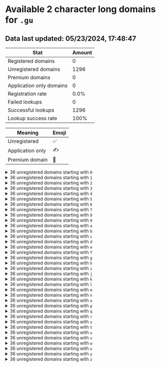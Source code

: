 # Available 2 character long domains for `.gu`

## Data last updated: 05/23/2024, 17:48:47

|Stat|Amount|
|--|--|
|Registered domains|0|
|Unregistered domains|1296|
|Premium domains|0|
|Application only domains|0|
|Registration rate|0.0%|
|Failed lookups|0|
|Successful lookups|1296|
|Lookup success rate|100%|


|Meaning|Emoji|
|--|--|
|Unregistered|:white_check_mark:|
|Application only|:writing_hand:|
|Premium domain|:gem:|

<details>
<summary>36 unregistered domains starting with <bold><code>0</code></bold></summary>

|Type|Domain|
|--|--|
|:white_check_mark:|`00.gu`|
|:white_check_mark:|`01.gu`|
|:white_check_mark:|`02.gu`|
|:white_check_mark:|`03.gu`|
|:white_check_mark:|`04.gu`|
|:white_check_mark:|`05.gu`|
|:white_check_mark:|`06.gu`|
|:white_check_mark:|`07.gu`|
|:white_check_mark:|`08.gu`|
|:white_check_mark:|`09.gu`|
|:white_check_mark:|`0a.gu`|
|:white_check_mark:|`0b.gu`|
|:white_check_mark:|`0c.gu`|
|:white_check_mark:|`0d.gu`|
|:white_check_mark:|`0e.gu`|
|:white_check_mark:|`0f.gu`|
|:white_check_mark:|`0g.gu`|
|:white_check_mark:|`0h.gu`|
|:white_check_mark:|`0i.gu`|
|:white_check_mark:|`0j.gu`|
|:white_check_mark:|`0k.gu`|
|:white_check_mark:|`0l.gu`|
|:white_check_mark:|`0m.gu`|
|:white_check_mark:|`0n.gu`|
|:white_check_mark:|`0o.gu`|
|:white_check_mark:|`0p.gu`|
|:white_check_mark:|`0q.gu`|
|:white_check_mark:|`0r.gu`|
|:white_check_mark:|`0s.gu`|
|:white_check_mark:|`0t.gu`|
|:white_check_mark:|`0u.gu`|
|:white_check_mark:|`0v.gu`|
|:white_check_mark:|`0w.gu`|
|:white_check_mark:|`0x.gu`|
|:white_check_mark:|`0y.gu`|
|:white_check_mark:|`0z.gu`|
</details>
<details>
<summary>36 unregistered domains starting with <bold><code>1</code></bold></summary>

|Type|Domain|
|--|--|
|:white_check_mark:|`10.gu`|
|:white_check_mark:|`11.gu`|
|:white_check_mark:|`12.gu`|
|:white_check_mark:|`13.gu`|
|:white_check_mark:|`14.gu`|
|:white_check_mark:|`15.gu`|
|:white_check_mark:|`16.gu`|
|:white_check_mark:|`17.gu`|
|:white_check_mark:|`18.gu`|
|:white_check_mark:|`19.gu`|
|:white_check_mark:|`1a.gu`|
|:white_check_mark:|`1b.gu`|
|:white_check_mark:|`1c.gu`|
|:white_check_mark:|`1d.gu`|
|:white_check_mark:|`1e.gu`|
|:white_check_mark:|`1f.gu`|
|:white_check_mark:|`1g.gu`|
|:white_check_mark:|`1h.gu`|
|:white_check_mark:|`1i.gu`|
|:white_check_mark:|`1j.gu`|
|:white_check_mark:|`1k.gu`|
|:white_check_mark:|`1l.gu`|
|:white_check_mark:|`1m.gu`|
|:white_check_mark:|`1n.gu`|
|:white_check_mark:|`1o.gu`|
|:white_check_mark:|`1p.gu`|
|:white_check_mark:|`1q.gu`|
|:white_check_mark:|`1r.gu`|
|:white_check_mark:|`1s.gu`|
|:white_check_mark:|`1t.gu`|
|:white_check_mark:|`1u.gu`|
|:white_check_mark:|`1v.gu`|
|:white_check_mark:|`1w.gu`|
|:white_check_mark:|`1x.gu`|
|:white_check_mark:|`1y.gu`|
|:white_check_mark:|`1z.gu`|
</details>
<details>
<summary>36 unregistered domains starting with <bold><code>2</code></bold></summary>

|Type|Domain|
|--|--|
|:white_check_mark:|`20.gu`|
|:white_check_mark:|`21.gu`|
|:white_check_mark:|`22.gu`|
|:white_check_mark:|`23.gu`|
|:white_check_mark:|`24.gu`|
|:white_check_mark:|`25.gu`|
|:white_check_mark:|`26.gu`|
|:white_check_mark:|`27.gu`|
|:white_check_mark:|`28.gu`|
|:white_check_mark:|`29.gu`|
|:white_check_mark:|`2a.gu`|
|:white_check_mark:|`2b.gu`|
|:white_check_mark:|`2c.gu`|
|:white_check_mark:|`2d.gu`|
|:white_check_mark:|`2e.gu`|
|:white_check_mark:|`2f.gu`|
|:white_check_mark:|`2g.gu`|
|:white_check_mark:|`2h.gu`|
|:white_check_mark:|`2i.gu`|
|:white_check_mark:|`2j.gu`|
|:white_check_mark:|`2k.gu`|
|:white_check_mark:|`2l.gu`|
|:white_check_mark:|`2m.gu`|
|:white_check_mark:|`2n.gu`|
|:white_check_mark:|`2o.gu`|
|:white_check_mark:|`2p.gu`|
|:white_check_mark:|`2q.gu`|
|:white_check_mark:|`2r.gu`|
|:white_check_mark:|`2s.gu`|
|:white_check_mark:|`2t.gu`|
|:white_check_mark:|`2u.gu`|
|:white_check_mark:|`2v.gu`|
|:white_check_mark:|`2w.gu`|
|:white_check_mark:|`2x.gu`|
|:white_check_mark:|`2y.gu`|
|:white_check_mark:|`2z.gu`|
</details>
<details>
<summary>36 unregistered domains starting with <bold><code>3</code></bold></summary>

|Type|Domain|
|--|--|
|:white_check_mark:|`30.gu`|
|:white_check_mark:|`31.gu`|
|:white_check_mark:|`32.gu`|
|:white_check_mark:|`33.gu`|
|:white_check_mark:|`34.gu`|
|:white_check_mark:|`35.gu`|
|:white_check_mark:|`36.gu`|
|:white_check_mark:|`37.gu`|
|:white_check_mark:|`38.gu`|
|:white_check_mark:|`39.gu`|
|:white_check_mark:|`3a.gu`|
|:white_check_mark:|`3b.gu`|
|:white_check_mark:|`3c.gu`|
|:white_check_mark:|`3d.gu`|
|:white_check_mark:|`3e.gu`|
|:white_check_mark:|`3f.gu`|
|:white_check_mark:|`3g.gu`|
|:white_check_mark:|`3h.gu`|
|:white_check_mark:|`3i.gu`|
|:white_check_mark:|`3j.gu`|
|:white_check_mark:|`3k.gu`|
|:white_check_mark:|`3l.gu`|
|:white_check_mark:|`3m.gu`|
|:white_check_mark:|`3n.gu`|
|:white_check_mark:|`3o.gu`|
|:white_check_mark:|`3p.gu`|
|:white_check_mark:|`3q.gu`|
|:white_check_mark:|`3r.gu`|
|:white_check_mark:|`3s.gu`|
|:white_check_mark:|`3t.gu`|
|:white_check_mark:|`3u.gu`|
|:white_check_mark:|`3v.gu`|
|:white_check_mark:|`3w.gu`|
|:white_check_mark:|`3x.gu`|
|:white_check_mark:|`3y.gu`|
|:white_check_mark:|`3z.gu`|
</details>
<details>
<summary>36 unregistered domains starting with <bold><code>4</code></bold></summary>

|Type|Domain|
|--|--|
|:white_check_mark:|`40.gu`|
|:white_check_mark:|`41.gu`|
|:white_check_mark:|`42.gu`|
|:white_check_mark:|`43.gu`|
|:white_check_mark:|`44.gu`|
|:white_check_mark:|`45.gu`|
|:white_check_mark:|`46.gu`|
|:white_check_mark:|`47.gu`|
|:white_check_mark:|`48.gu`|
|:white_check_mark:|`49.gu`|
|:white_check_mark:|`4a.gu`|
|:white_check_mark:|`4b.gu`|
|:white_check_mark:|`4c.gu`|
|:white_check_mark:|`4d.gu`|
|:white_check_mark:|`4e.gu`|
|:white_check_mark:|`4f.gu`|
|:white_check_mark:|`4g.gu`|
|:white_check_mark:|`4h.gu`|
|:white_check_mark:|`4i.gu`|
|:white_check_mark:|`4j.gu`|
|:white_check_mark:|`4k.gu`|
|:white_check_mark:|`4l.gu`|
|:white_check_mark:|`4m.gu`|
|:white_check_mark:|`4n.gu`|
|:white_check_mark:|`4o.gu`|
|:white_check_mark:|`4p.gu`|
|:white_check_mark:|`4q.gu`|
|:white_check_mark:|`4r.gu`|
|:white_check_mark:|`4s.gu`|
|:white_check_mark:|`4t.gu`|
|:white_check_mark:|`4u.gu`|
|:white_check_mark:|`4v.gu`|
|:white_check_mark:|`4w.gu`|
|:white_check_mark:|`4x.gu`|
|:white_check_mark:|`4y.gu`|
|:white_check_mark:|`4z.gu`|
</details>
<details>
<summary>36 unregistered domains starting with <bold><code>5</code></bold></summary>

|Type|Domain|
|--|--|
|:white_check_mark:|`50.gu`|
|:white_check_mark:|`51.gu`|
|:white_check_mark:|`52.gu`|
|:white_check_mark:|`53.gu`|
|:white_check_mark:|`54.gu`|
|:white_check_mark:|`55.gu`|
|:white_check_mark:|`56.gu`|
|:white_check_mark:|`57.gu`|
|:white_check_mark:|`58.gu`|
|:white_check_mark:|`59.gu`|
|:white_check_mark:|`5a.gu`|
|:white_check_mark:|`5b.gu`|
|:white_check_mark:|`5c.gu`|
|:white_check_mark:|`5d.gu`|
|:white_check_mark:|`5e.gu`|
|:white_check_mark:|`5f.gu`|
|:white_check_mark:|`5g.gu`|
|:white_check_mark:|`5h.gu`|
|:white_check_mark:|`5i.gu`|
|:white_check_mark:|`5j.gu`|
|:white_check_mark:|`5k.gu`|
|:white_check_mark:|`5l.gu`|
|:white_check_mark:|`5m.gu`|
|:white_check_mark:|`5n.gu`|
|:white_check_mark:|`5o.gu`|
|:white_check_mark:|`5p.gu`|
|:white_check_mark:|`5q.gu`|
|:white_check_mark:|`5r.gu`|
|:white_check_mark:|`5s.gu`|
|:white_check_mark:|`5t.gu`|
|:white_check_mark:|`5u.gu`|
|:white_check_mark:|`5v.gu`|
|:white_check_mark:|`5w.gu`|
|:white_check_mark:|`5x.gu`|
|:white_check_mark:|`5y.gu`|
|:white_check_mark:|`5z.gu`|
</details>
<details>
<summary>36 unregistered domains starting with <bold><code>6</code></bold></summary>

|Type|Domain|
|--|--|
|:white_check_mark:|`60.gu`|
|:white_check_mark:|`61.gu`|
|:white_check_mark:|`62.gu`|
|:white_check_mark:|`63.gu`|
|:white_check_mark:|`64.gu`|
|:white_check_mark:|`65.gu`|
|:white_check_mark:|`66.gu`|
|:white_check_mark:|`67.gu`|
|:white_check_mark:|`68.gu`|
|:white_check_mark:|`69.gu`|
|:white_check_mark:|`6a.gu`|
|:white_check_mark:|`6b.gu`|
|:white_check_mark:|`6c.gu`|
|:white_check_mark:|`6d.gu`|
|:white_check_mark:|`6e.gu`|
|:white_check_mark:|`6f.gu`|
|:white_check_mark:|`6g.gu`|
|:white_check_mark:|`6h.gu`|
|:white_check_mark:|`6i.gu`|
|:white_check_mark:|`6j.gu`|
|:white_check_mark:|`6k.gu`|
|:white_check_mark:|`6l.gu`|
|:white_check_mark:|`6m.gu`|
|:white_check_mark:|`6n.gu`|
|:white_check_mark:|`6o.gu`|
|:white_check_mark:|`6p.gu`|
|:white_check_mark:|`6q.gu`|
|:white_check_mark:|`6r.gu`|
|:white_check_mark:|`6s.gu`|
|:white_check_mark:|`6t.gu`|
|:white_check_mark:|`6u.gu`|
|:white_check_mark:|`6v.gu`|
|:white_check_mark:|`6w.gu`|
|:white_check_mark:|`6x.gu`|
|:white_check_mark:|`6y.gu`|
|:white_check_mark:|`6z.gu`|
</details>
<details>
<summary>36 unregistered domains starting with <bold><code>7</code></bold></summary>

|Type|Domain|
|--|--|
|:white_check_mark:|`70.gu`|
|:white_check_mark:|`71.gu`|
|:white_check_mark:|`72.gu`|
|:white_check_mark:|`73.gu`|
|:white_check_mark:|`74.gu`|
|:white_check_mark:|`75.gu`|
|:white_check_mark:|`76.gu`|
|:white_check_mark:|`77.gu`|
|:white_check_mark:|`78.gu`|
|:white_check_mark:|`79.gu`|
|:white_check_mark:|`7a.gu`|
|:white_check_mark:|`7b.gu`|
|:white_check_mark:|`7c.gu`|
|:white_check_mark:|`7d.gu`|
|:white_check_mark:|`7e.gu`|
|:white_check_mark:|`7f.gu`|
|:white_check_mark:|`7g.gu`|
|:white_check_mark:|`7h.gu`|
|:white_check_mark:|`7i.gu`|
|:white_check_mark:|`7j.gu`|
|:white_check_mark:|`7k.gu`|
|:white_check_mark:|`7l.gu`|
|:white_check_mark:|`7m.gu`|
|:white_check_mark:|`7n.gu`|
|:white_check_mark:|`7o.gu`|
|:white_check_mark:|`7p.gu`|
|:white_check_mark:|`7q.gu`|
|:white_check_mark:|`7r.gu`|
|:white_check_mark:|`7s.gu`|
|:white_check_mark:|`7t.gu`|
|:white_check_mark:|`7u.gu`|
|:white_check_mark:|`7v.gu`|
|:white_check_mark:|`7w.gu`|
|:white_check_mark:|`7x.gu`|
|:white_check_mark:|`7y.gu`|
|:white_check_mark:|`7z.gu`|
</details>
<details>
<summary>36 unregistered domains starting with <bold><code>8</code></bold></summary>

|Type|Domain|
|--|--|
|:white_check_mark:|`80.gu`|
|:white_check_mark:|`81.gu`|
|:white_check_mark:|`82.gu`|
|:white_check_mark:|`83.gu`|
|:white_check_mark:|`84.gu`|
|:white_check_mark:|`85.gu`|
|:white_check_mark:|`86.gu`|
|:white_check_mark:|`87.gu`|
|:white_check_mark:|`88.gu`|
|:white_check_mark:|`89.gu`|
|:white_check_mark:|`8a.gu`|
|:white_check_mark:|`8b.gu`|
|:white_check_mark:|`8c.gu`|
|:white_check_mark:|`8d.gu`|
|:white_check_mark:|`8e.gu`|
|:white_check_mark:|`8f.gu`|
|:white_check_mark:|`8g.gu`|
|:white_check_mark:|`8h.gu`|
|:white_check_mark:|`8i.gu`|
|:white_check_mark:|`8j.gu`|
|:white_check_mark:|`8k.gu`|
|:white_check_mark:|`8l.gu`|
|:white_check_mark:|`8m.gu`|
|:white_check_mark:|`8n.gu`|
|:white_check_mark:|`8o.gu`|
|:white_check_mark:|`8p.gu`|
|:white_check_mark:|`8q.gu`|
|:white_check_mark:|`8r.gu`|
|:white_check_mark:|`8s.gu`|
|:white_check_mark:|`8t.gu`|
|:white_check_mark:|`8u.gu`|
|:white_check_mark:|`8v.gu`|
|:white_check_mark:|`8w.gu`|
|:white_check_mark:|`8x.gu`|
|:white_check_mark:|`8y.gu`|
|:white_check_mark:|`8z.gu`|
</details>
<details>
<summary>36 unregistered domains starting with <bold><code>9</code></bold></summary>

|Type|Domain|
|--|--|
|:white_check_mark:|`90.gu`|
|:white_check_mark:|`91.gu`|
|:white_check_mark:|`92.gu`|
|:white_check_mark:|`93.gu`|
|:white_check_mark:|`94.gu`|
|:white_check_mark:|`95.gu`|
|:white_check_mark:|`96.gu`|
|:white_check_mark:|`97.gu`|
|:white_check_mark:|`98.gu`|
|:white_check_mark:|`99.gu`|
|:white_check_mark:|`9a.gu`|
|:white_check_mark:|`9b.gu`|
|:white_check_mark:|`9c.gu`|
|:white_check_mark:|`9d.gu`|
|:white_check_mark:|`9e.gu`|
|:white_check_mark:|`9f.gu`|
|:white_check_mark:|`9g.gu`|
|:white_check_mark:|`9h.gu`|
|:white_check_mark:|`9i.gu`|
|:white_check_mark:|`9j.gu`|
|:white_check_mark:|`9k.gu`|
|:white_check_mark:|`9l.gu`|
|:white_check_mark:|`9m.gu`|
|:white_check_mark:|`9n.gu`|
|:white_check_mark:|`9o.gu`|
|:white_check_mark:|`9p.gu`|
|:white_check_mark:|`9q.gu`|
|:white_check_mark:|`9r.gu`|
|:white_check_mark:|`9s.gu`|
|:white_check_mark:|`9t.gu`|
|:white_check_mark:|`9u.gu`|
|:white_check_mark:|`9v.gu`|
|:white_check_mark:|`9w.gu`|
|:white_check_mark:|`9x.gu`|
|:white_check_mark:|`9y.gu`|
|:white_check_mark:|`9z.gu`|
</details>
<details>
<summary>36 unregistered domains starting with <bold><code>a</code></bold></summary>

|Type|Domain|
|--|--|
|:white_check_mark:|`a0.gu`|
|:white_check_mark:|`a1.gu`|
|:white_check_mark:|`a2.gu`|
|:white_check_mark:|`a3.gu`|
|:white_check_mark:|`a4.gu`|
|:white_check_mark:|`a5.gu`|
|:white_check_mark:|`a6.gu`|
|:white_check_mark:|`a7.gu`|
|:white_check_mark:|`a8.gu`|
|:white_check_mark:|`a9.gu`|
|:white_check_mark:|`aa.gu`|
|:white_check_mark:|`ab.gu`|
|:white_check_mark:|`ac.gu`|
|:white_check_mark:|`ad.gu`|
|:white_check_mark:|`ae.gu`|
|:white_check_mark:|`af.gu`|
|:white_check_mark:|`ag.gu`|
|:white_check_mark:|`ah.gu`|
|:white_check_mark:|`ai.gu`|
|:white_check_mark:|`aj.gu`|
|:white_check_mark:|`ak.gu`|
|:white_check_mark:|`al.gu`|
|:white_check_mark:|`am.gu`|
|:white_check_mark:|`an.gu`|
|:white_check_mark:|`ao.gu`|
|:white_check_mark:|`ap.gu`|
|:white_check_mark:|`aq.gu`|
|:white_check_mark:|`ar.gu`|
|:white_check_mark:|`as.gu`|
|:white_check_mark:|`at.gu`|
|:white_check_mark:|`au.gu`|
|:white_check_mark:|`av.gu`|
|:white_check_mark:|`aw.gu`|
|:white_check_mark:|`ax.gu`|
|:white_check_mark:|`ay.gu`|
|:white_check_mark:|`az.gu`|
</details>
<details>
<summary>36 unregistered domains starting with <bold><code>b</code></bold></summary>

|Type|Domain|
|--|--|
|:white_check_mark:|`b0.gu`|
|:white_check_mark:|`b1.gu`|
|:white_check_mark:|`b2.gu`|
|:white_check_mark:|`b3.gu`|
|:white_check_mark:|`b4.gu`|
|:white_check_mark:|`b5.gu`|
|:white_check_mark:|`b6.gu`|
|:white_check_mark:|`b7.gu`|
|:white_check_mark:|`b8.gu`|
|:white_check_mark:|`b9.gu`|
|:white_check_mark:|`ba.gu`|
|:white_check_mark:|`bb.gu`|
|:white_check_mark:|`bc.gu`|
|:white_check_mark:|`bd.gu`|
|:white_check_mark:|`be.gu`|
|:white_check_mark:|`bf.gu`|
|:white_check_mark:|`bg.gu`|
|:white_check_mark:|`bh.gu`|
|:white_check_mark:|`bi.gu`|
|:white_check_mark:|`bj.gu`|
|:white_check_mark:|`bk.gu`|
|:white_check_mark:|`bl.gu`|
|:white_check_mark:|`bm.gu`|
|:white_check_mark:|`bn.gu`|
|:white_check_mark:|`bo.gu`|
|:white_check_mark:|`bp.gu`|
|:white_check_mark:|`bq.gu`|
|:white_check_mark:|`br.gu`|
|:white_check_mark:|`bs.gu`|
|:white_check_mark:|`bt.gu`|
|:white_check_mark:|`bu.gu`|
|:white_check_mark:|`bv.gu`|
|:white_check_mark:|`bw.gu`|
|:white_check_mark:|`bx.gu`|
|:white_check_mark:|`by.gu`|
|:white_check_mark:|`bz.gu`|
</details>
<details>
<summary>36 unregistered domains starting with <bold><code>c</code></bold></summary>

|Type|Domain|
|--|--|
|:white_check_mark:|`c0.gu`|
|:white_check_mark:|`c1.gu`|
|:white_check_mark:|`c2.gu`|
|:white_check_mark:|`c3.gu`|
|:white_check_mark:|`c4.gu`|
|:white_check_mark:|`c5.gu`|
|:white_check_mark:|`c6.gu`|
|:white_check_mark:|`c7.gu`|
|:white_check_mark:|`c8.gu`|
|:white_check_mark:|`c9.gu`|
|:white_check_mark:|`ca.gu`|
|:white_check_mark:|`cb.gu`|
|:white_check_mark:|`cc.gu`|
|:white_check_mark:|`cd.gu`|
|:white_check_mark:|`ce.gu`|
|:white_check_mark:|`cf.gu`|
|:white_check_mark:|`cg.gu`|
|:white_check_mark:|`ch.gu`|
|:white_check_mark:|`ci.gu`|
|:white_check_mark:|`cj.gu`|
|:white_check_mark:|`ck.gu`|
|:white_check_mark:|`cl.gu`|
|:white_check_mark:|`cm.gu`|
|:white_check_mark:|`cn.gu`|
|:white_check_mark:|`co.gu`|
|:white_check_mark:|`cp.gu`|
|:white_check_mark:|`cq.gu`|
|:white_check_mark:|`cr.gu`|
|:white_check_mark:|`cs.gu`|
|:white_check_mark:|`ct.gu`|
|:white_check_mark:|`cu.gu`|
|:white_check_mark:|`cv.gu`|
|:white_check_mark:|`cw.gu`|
|:white_check_mark:|`cx.gu`|
|:white_check_mark:|`cy.gu`|
|:white_check_mark:|`cz.gu`|
</details>
<details>
<summary>36 unregistered domains starting with <bold><code>d</code></bold></summary>

|Type|Domain|
|--|--|
|:white_check_mark:|`d0.gu`|
|:white_check_mark:|`d1.gu`|
|:white_check_mark:|`d2.gu`|
|:white_check_mark:|`d3.gu`|
|:white_check_mark:|`d4.gu`|
|:white_check_mark:|`d5.gu`|
|:white_check_mark:|`d6.gu`|
|:white_check_mark:|`d7.gu`|
|:white_check_mark:|`d8.gu`|
|:white_check_mark:|`d9.gu`|
|:white_check_mark:|`da.gu`|
|:white_check_mark:|`db.gu`|
|:white_check_mark:|`dc.gu`|
|:white_check_mark:|`dd.gu`|
|:white_check_mark:|`de.gu`|
|:white_check_mark:|`df.gu`|
|:white_check_mark:|`dg.gu`|
|:white_check_mark:|`dh.gu`|
|:white_check_mark:|`di.gu`|
|:white_check_mark:|`dj.gu`|
|:white_check_mark:|`dk.gu`|
|:white_check_mark:|`dl.gu`|
|:white_check_mark:|`dm.gu`|
|:white_check_mark:|`dn.gu`|
|:white_check_mark:|`do.gu`|
|:white_check_mark:|`dp.gu`|
|:white_check_mark:|`dq.gu`|
|:white_check_mark:|`dr.gu`|
|:white_check_mark:|`ds.gu`|
|:white_check_mark:|`dt.gu`|
|:white_check_mark:|`du.gu`|
|:white_check_mark:|`dv.gu`|
|:white_check_mark:|`dw.gu`|
|:white_check_mark:|`dx.gu`|
|:white_check_mark:|`dy.gu`|
|:white_check_mark:|`dz.gu`|
</details>
<details>
<summary>36 unregistered domains starting with <bold><code>e</code></bold></summary>

|Type|Domain|
|--|--|
|:white_check_mark:|`e0.gu`|
|:white_check_mark:|`e1.gu`|
|:white_check_mark:|`e2.gu`|
|:white_check_mark:|`e3.gu`|
|:white_check_mark:|`e4.gu`|
|:white_check_mark:|`e5.gu`|
|:white_check_mark:|`e6.gu`|
|:white_check_mark:|`e7.gu`|
|:white_check_mark:|`e8.gu`|
|:white_check_mark:|`e9.gu`|
|:white_check_mark:|`ea.gu`|
|:white_check_mark:|`eb.gu`|
|:white_check_mark:|`ec.gu`|
|:white_check_mark:|`ed.gu`|
|:white_check_mark:|`ee.gu`|
|:white_check_mark:|`ef.gu`|
|:white_check_mark:|`eg.gu`|
|:white_check_mark:|`eh.gu`|
|:white_check_mark:|`ei.gu`|
|:white_check_mark:|`ej.gu`|
|:white_check_mark:|`ek.gu`|
|:white_check_mark:|`el.gu`|
|:white_check_mark:|`em.gu`|
|:white_check_mark:|`en.gu`|
|:white_check_mark:|`eo.gu`|
|:white_check_mark:|`ep.gu`|
|:white_check_mark:|`eq.gu`|
|:white_check_mark:|`er.gu`|
|:white_check_mark:|`es.gu`|
|:white_check_mark:|`et.gu`|
|:white_check_mark:|`eu.gu`|
|:white_check_mark:|`ev.gu`|
|:white_check_mark:|`ew.gu`|
|:white_check_mark:|`ex.gu`|
|:white_check_mark:|`ey.gu`|
|:white_check_mark:|`ez.gu`|
</details>
<details>
<summary>36 unregistered domains starting with <bold><code>f</code></bold></summary>

|Type|Domain|
|--|--|
|:white_check_mark:|`f0.gu`|
|:white_check_mark:|`f1.gu`|
|:white_check_mark:|`f2.gu`|
|:white_check_mark:|`f3.gu`|
|:white_check_mark:|`f4.gu`|
|:white_check_mark:|`f5.gu`|
|:white_check_mark:|`f6.gu`|
|:white_check_mark:|`f7.gu`|
|:white_check_mark:|`f8.gu`|
|:white_check_mark:|`f9.gu`|
|:white_check_mark:|`fa.gu`|
|:white_check_mark:|`fb.gu`|
|:white_check_mark:|`fc.gu`|
|:white_check_mark:|`fd.gu`|
|:white_check_mark:|`fe.gu`|
|:white_check_mark:|`ff.gu`|
|:white_check_mark:|`fg.gu`|
|:white_check_mark:|`fh.gu`|
|:white_check_mark:|`fi.gu`|
|:white_check_mark:|`fj.gu`|
|:white_check_mark:|`fk.gu`|
|:white_check_mark:|`fl.gu`|
|:white_check_mark:|`fm.gu`|
|:white_check_mark:|`fn.gu`|
|:white_check_mark:|`fo.gu`|
|:white_check_mark:|`fp.gu`|
|:white_check_mark:|`fq.gu`|
|:white_check_mark:|`fr.gu`|
|:white_check_mark:|`fs.gu`|
|:white_check_mark:|`ft.gu`|
|:white_check_mark:|`fu.gu`|
|:white_check_mark:|`fv.gu`|
|:white_check_mark:|`fw.gu`|
|:white_check_mark:|`fx.gu`|
|:white_check_mark:|`fy.gu`|
|:white_check_mark:|`fz.gu`|
</details>
<details>
<summary>36 unregistered domains starting with <bold><code>g</code></bold></summary>

|Type|Domain|
|--|--|
|:white_check_mark:|`g0.gu`|
|:white_check_mark:|`g1.gu`|
|:white_check_mark:|`g2.gu`|
|:white_check_mark:|`g3.gu`|
|:white_check_mark:|`g4.gu`|
|:white_check_mark:|`g5.gu`|
|:white_check_mark:|`g6.gu`|
|:white_check_mark:|`g7.gu`|
|:white_check_mark:|`g8.gu`|
|:white_check_mark:|`g9.gu`|
|:white_check_mark:|`ga.gu`|
|:white_check_mark:|`gb.gu`|
|:white_check_mark:|`gc.gu`|
|:white_check_mark:|`gd.gu`|
|:white_check_mark:|`ge.gu`|
|:white_check_mark:|`gf.gu`|
|:white_check_mark:|`gg.gu`|
|:white_check_mark:|`gh.gu`|
|:white_check_mark:|`gi.gu`|
|:white_check_mark:|`gj.gu`|
|:white_check_mark:|`gk.gu`|
|:white_check_mark:|`gl.gu`|
|:white_check_mark:|`gm.gu`|
|:white_check_mark:|`gn.gu`|
|:white_check_mark:|`go.gu`|
|:white_check_mark:|`gp.gu`|
|:white_check_mark:|`gq.gu`|
|:white_check_mark:|`gr.gu`|
|:white_check_mark:|`gs.gu`|
|:white_check_mark:|`gt.gu`|
|:white_check_mark:|`gu.gu`|
|:white_check_mark:|`gv.gu`|
|:white_check_mark:|`gw.gu`|
|:white_check_mark:|`gx.gu`|
|:white_check_mark:|`gy.gu`|
|:white_check_mark:|`gz.gu`|
</details>
<details>
<summary>36 unregistered domains starting with <bold><code>h</code></bold></summary>

|Type|Domain|
|--|--|
|:white_check_mark:|`h0.gu`|
|:white_check_mark:|`h1.gu`|
|:white_check_mark:|`h2.gu`|
|:white_check_mark:|`h3.gu`|
|:white_check_mark:|`h4.gu`|
|:white_check_mark:|`h5.gu`|
|:white_check_mark:|`h6.gu`|
|:white_check_mark:|`h7.gu`|
|:white_check_mark:|`h8.gu`|
|:white_check_mark:|`h9.gu`|
|:white_check_mark:|`ha.gu`|
|:white_check_mark:|`hb.gu`|
|:white_check_mark:|`hc.gu`|
|:white_check_mark:|`hd.gu`|
|:white_check_mark:|`he.gu`|
|:white_check_mark:|`hf.gu`|
|:white_check_mark:|`hg.gu`|
|:white_check_mark:|`hh.gu`|
|:white_check_mark:|`hi.gu`|
|:white_check_mark:|`hj.gu`|
|:white_check_mark:|`hk.gu`|
|:white_check_mark:|`hl.gu`|
|:white_check_mark:|`hm.gu`|
|:white_check_mark:|`hn.gu`|
|:white_check_mark:|`ho.gu`|
|:white_check_mark:|`hp.gu`|
|:white_check_mark:|`hq.gu`|
|:white_check_mark:|`hr.gu`|
|:white_check_mark:|`hs.gu`|
|:white_check_mark:|`ht.gu`|
|:white_check_mark:|`hu.gu`|
|:white_check_mark:|`hv.gu`|
|:white_check_mark:|`hw.gu`|
|:white_check_mark:|`hx.gu`|
|:white_check_mark:|`hy.gu`|
|:white_check_mark:|`hz.gu`|
</details>
<details>
<summary>36 unregistered domains starting with <bold><code>i</code></bold></summary>

|Type|Domain|
|--|--|
|:white_check_mark:|`i0.gu`|
|:white_check_mark:|`i1.gu`|
|:white_check_mark:|`i2.gu`|
|:white_check_mark:|`i3.gu`|
|:white_check_mark:|`i4.gu`|
|:white_check_mark:|`i5.gu`|
|:white_check_mark:|`i6.gu`|
|:white_check_mark:|`i7.gu`|
|:white_check_mark:|`i8.gu`|
|:white_check_mark:|`i9.gu`|
|:white_check_mark:|`ia.gu`|
|:white_check_mark:|`ib.gu`|
|:white_check_mark:|`ic.gu`|
|:white_check_mark:|`id.gu`|
|:white_check_mark:|`ie.gu`|
|:white_check_mark:|`if.gu`|
|:white_check_mark:|`ig.gu`|
|:white_check_mark:|`ih.gu`|
|:white_check_mark:|`ii.gu`|
|:white_check_mark:|`ij.gu`|
|:white_check_mark:|`ik.gu`|
|:white_check_mark:|`il.gu`|
|:white_check_mark:|`im.gu`|
|:white_check_mark:|`in.gu`|
|:white_check_mark:|`io.gu`|
|:white_check_mark:|`ip.gu`|
|:white_check_mark:|`iq.gu`|
|:white_check_mark:|`ir.gu`|
|:white_check_mark:|`is.gu`|
|:white_check_mark:|`it.gu`|
|:white_check_mark:|`iu.gu`|
|:white_check_mark:|`iv.gu`|
|:white_check_mark:|`iw.gu`|
|:white_check_mark:|`ix.gu`|
|:white_check_mark:|`iy.gu`|
|:white_check_mark:|`iz.gu`|
</details>
<details>
<summary>36 unregistered domains starting with <bold><code>j</code></bold></summary>

|Type|Domain|
|--|--|
|:white_check_mark:|`j0.gu`|
|:white_check_mark:|`j1.gu`|
|:white_check_mark:|`j2.gu`|
|:white_check_mark:|`j3.gu`|
|:white_check_mark:|`j4.gu`|
|:white_check_mark:|`j5.gu`|
|:white_check_mark:|`j6.gu`|
|:white_check_mark:|`j7.gu`|
|:white_check_mark:|`j8.gu`|
|:white_check_mark:|`j9.gu`|
|:white_check_mark:|`ja.gu`|
|:white_check_mark:|`jb.gu`|
|:white_check_mark:|`jc.gu`|
|:white_check_mark:|`jd.gu`|
|:white_check_mark:|`je.gu`|
|:white_check_mark:|`jf.gu`|
|:white_check_mark:|`jg.gu`|
|:white_check_mark:|`jh.gu`|
|:white_check_mark:|`ji.gu`|
|:white_check_mark:|`jj.gu`|
|:white_check_mark:|`jk.gu`|
|:white_check_mark:|`jl.gu`|
|:white_check_mark:|`jm.gu`|
|:white_check_mark:|`jn.gu`|
|:white_check_mark:|`jo.gu`|
|:white_check_mark:|`jp.gu`|
|:white_check_mark:|`jq.gu`|
|:white_check_mark:|`jr.gu`|
|:white_check_mark:|`js.gu`|
|:white_check_mark:|`jt.gu`|
|:white_check_mark:|`ju.gu`|
|:white_check_mark:|`jv.gu`|
|:white_check_mark:|`jw.gu`|
|:white_check_mark:|`jx.gu`|
|:white_check_mark:|`jy.gu`|
|:white_check_mark:|`jz.gu`|
</details>
<details>
<summary>36 unregistered domains starting with <bold><code>k</code></bold></summary>

|Type|Domain|
|--|--|
|:white_check_mark:|`k0.gu`|
|:white_check_mark:|`k1.gu`|
|:white_check_mark:|`k2.gu`|
|:white_check_mark:|`k3.gu`|
|:white_check_mark:|`k4.gu`|
|:white_check_mark:|`k5.gu`|
|:white_check_mark:|`k6.gu`|
|:white_check_mark:|`k7.gu`|
|:white_check_mark:|`k8.gu`|
|:white_check_mark:|`k9.gu`|
|:white_check_mark:|`ka.gu`|
|:white_check_mark:|`kb.gu`|
|:white_check_mark:|`kc.gu`|
|:white_check_mark:|`kd.gu`|
|:white_check_mark:|`ke.gu`|
|:white_check_mark:|`kf.gu`|
|:white_check_mark:|`kg.gu`|
|:white_check_mark:|`kh.gu`|
|:white_check_mark:|`ki.gu`|
|:white_check_mark:|`kj.gu`|
|:white_check_mark:|`kk.gu`|
|:white_check_mark:|`kl.gu`|
|:white_check_mark:|`km.gu`|
|:white_check_mark:|`kn.gu`|
|:white_check_mark:|`ko.gu`|
|:white_check_mark:|`kp.gu`|
|:white_check_mark:|`kq.gu`|
|:white_check_mark:|`kr.gu`|
|:white_check_mark:|`ks.gu`|
|:white_check_mark:|`kt.gu`|
|:white_check_mark:|`ku.gu`|
|:white_check_mark:|`kv.gu`|
|:white_check_mark:|`kw.gu`|
|:white_check_mark:|`kx.gu`|
|:white_check_mark:|`ky.gu`|
|:white_check_mark:|`kz.gu`|
</details>
<details>
<summary>36 unregistered domains starting with <bold><code>l</code></bold></summary>

|Type|Domain|
|--|--|
|:white_check_mark:|`l0.gu`|
|:white_check_mark:|`l1.gu`|
|:white_check_mark:|`l2.gu`|
|:white_check_mark:|`l3.gu`|
|:white_check_mark:|`l4.gu`|
|:white_check_mark:|`l5.gu`|
|:white_check_mark:|`l6.gu`|
|:white_check_mark:|`l7.gu`|
|:white_check_mark:|`l8.gu`|
|:white_check_mark:|`l9.gu`|
|:white_check_mark:|`la.gu`|
|:white_check_mark:|`lb.gu`|
|:white_check_mark:|`lc.gu`|
|:white_check_mark:|`ld.gu`|
|:white_check_mark:|`le.gu`|
|:white_check_mark:|`lf.gu`|
|:white_check_mark:|`lg.gu`|
|:white_check_mark:|`lh.gu`|
|:white_check_mark:|`li.gu`|
|:white_check_mark:|`lj.gu`|
|:white_check_mark:|`lk.gu`|
|:white_check_mark:|`ll.gu`|
|:white_check_mark:|`lm.gu`|
|:white_check_mark:|`ln.gu`|
|:white_check_mark:|`lo.gu`|
|:white_check_mark:|`lp.gu`|
|:white_check_mark:|`lq.gu`|
|:white_check_mark:|`lr.gu`|
|:white_check_mark:|`ls.gu`|
|:white_check_mark:|`lt.gu`|
|:white_check_mark:|`lu.gu`|
|:white_check_mark:|`lv.gu`|
|:white_check_mark:|`lw.gu`|
|:white_check_mark:|`lx.gu`|
|:white_check_mark:|`ly.gu`|
|:white_check_mark:|`lz.gu`|
</details>
<details>
<summary>36 unregistered domains starting with <bold><code>m</code></bold></summary>

|Type|Domain|
|--|--|
|:white_check_mark:|`m0.gu`|
|:white_check_mark:|`m1.gu`|
|:white_check_mark:|`m2.gu`|
|:white_check_mark:|`m3.gu`|
|:white_check_mark:|`m4.gu`|
|:white_check_mark:|`m5.gu`|
|:white_check_mark:|`m6.gu`|
|:white_check_mark:|`m7.gu`|
|:white_check_mark:|`m8.gu`|
|:white_check_mark:|`m9.gu`|
|:white_check_mark:|`ma.gu`|
|:white_check_mark:|`mb.gu`|
|:white_check_mark:|`mc.gu`|
|:white_check_mark:|`md.gu`|
|:white_check_mark:|`me.gu`|
|:white_check_mark:|`mf.gu`|
|:white_check_mark:|`mg.gu`|
|:white_check_mark:|`mh.gu`|
|:white_check_mark:|`mi.gu`|
|:white_check_mark:|`mj.gu`|
|:white_check_mark:|`mk.gu`|
|:white_check_mark:|`ml.gu`|
|:white_check_mark:|`mm.gu`|
|:white_check_mark:|`mn.gu`|
|:white_check_mark:|`mo.gu`|
|:white_check_mark:|`mp.gu`|
|:white_check_mark:|`mq.gu`|
|:white_check_mark:|`mr.gu`|
|:white_check_mark:|`ms.gu`|
|:white_check_mark:|`mt.gu`|
|:white_check_mark:|`mu.gu`|
|:white_check_mark:|`mv.gu`|
|:white_check_mark:|`mw.gu`|
|:white_check_mark:|`mx.gu`|
|:white_check_mark:|`my.gu`|
|:white_check_mark:|`mz.gu`|
</details>
<details>
<summary>36 unregistered domains starting with <bold><code>n</code></bold></summary>

|Type|Domain|
|--|--|
|:white_check_mark:|`n0.gu`|
|:white_check_mark:|`n1.gu`|
|:white_check_mark:|`n2.gu`|
|:white_check_mark:|`n3.gu`|
|:white_check_mark:|`n4.gu`|
|:white_check_mark:|`n5.gu`|
|:white_check_mark:|`n6.gu`|
|:white_check_mark:|`n7.gu`|
|:white_check_mark:|`n8.gu`|
|:white_check_mark:|`n9.gu`|
|:white_check_mark:|`na.gu`|
|:white_check_mark:|`nb.gu`|
|:white_check_mark:|`nc.gu`|
|:white_check_mark:|`nd.gu`|
|:white_check_mark:|`ne.gu`|
|:white_check_mark:|`nf.gu`|
|:white_check_mark:|`ng.gu`|
|:white_check_mark:|`nh.gu`|
|:white_check_mark:|`ni.gu`|
|:white_check_mark:|`nj.gu`|
|:white_check_mark:|`nk.gu`|
|:white_check_mark:|`nl.gu`|
|:white_check_mark:|`nm.gu`|
|:white_check_mark:|`nn.gu`|
|:white_check_mark:|`no.gu`|
|:white_check_mark:|`np.gu`|
|:white_check_mark:|`nq.gu`|
|:white_check_mark:|`nr.gu`|
|:white_check_mark:|`ns.gu`|
|:white_check_mark:|`nt.gu`|
|:white_check_mark:|`nu.gu`|
|:white_check_mark:|`nv.gu`|
|:white_check_mark:|`nw.gu`|
|:white_check_mark:|`nx.gu`|
|:white_check_mark:|`ny.gu`|
|:white_check_mark:|`nz.gu`|
</details>
<details>
<summary>36 unregistered domains starting with <bold><code>o</code></bold></summary>

|Type|Domain|
|--|--|
|:white_check_mark:|`o0.gu`|
|:white_check_mark:|`o1.gu`|
|:white_check_mark:|`o2.gu`|
|:white_check_mark:|`o3.gu`|
|:white_check_mark:|`o4.gu`|
|:white_check_mark:|`o5.gu`|
|:white_check_mark:|`o6.gu`|
|:white_check_mark:|`o7.gu`|
|:white_check_mark:|`o8.gu`|
|:white_check_mark:|`o9.gu`|
|:white_check_mark:|`oa.gu`|
|:white_check_mark:|`ob.gu`|
|:white_check_mark:|`oc.gu`|
|:white_check_mark:|`od.gu`|
|:white_check_mark:|`oe.gu`|
|:white_check_mark:|`of.gu`|
|:white_check_mark:|`og.gu`|
|:white_check_mark:|`oh.gu`|
|:white_check_mark:|`oi.gu`|
|:white_check_mark:|`oj.gu`|
|:white_check_mark:|`ok.gu`|
|:white_check_mark:|`ol.gu`|
|:white_check_mark:|`om.gu`|
|:white_check_mark:|`on.gu`|
|:white_check_mark:|`oo.gu`|
|:white_check_mark:|`op.gu`|
|:white_check_mark:|`oq.gu`|
|:white_check_mark:|`or.gu`|
|:white_check_mark:|`os.gu`|
|:white_check_mark:|`ot.gu`|
|:white_check_mark:|`ou.gu`|
|:white_check_mark:|`ov.gu`|
|:white_check_mark:|`ow.gu`|
|:white_check_mark:|`ox.gu`|
|:white_check_mark:|`oy.gu`|
|:white_check_mark:|`oz.gu`|
</details>
<details>
<summary>36 unregistered domains starting with <bold><code>p</code></bold></summary>

|Type|Domain|
|--|--|
|:white_check_mark:|`p0.gu`|
|:white_check_mark:|`p1.gu`|
|:white_check_mark:|`p2.gu`|
|:white_check_mark:|`p3.gu`|
|:white_check_mark:|`p4.gu`|
|:white_check_mark:|`p5.gu`|
|:white_check_mark:|`p6.gu`|
|:white_check_mark:|`p7.gu`|
|:white_check_mark:|`p8.gu`|
|:white_check_mark:|`p9.gu`|
|:white_check_mark:|`pa.gu`|
|:white_check_mark:|`pb.gu`|
|:white_check_mark:|`pc.gu`|
|:white_check_mark:|`pd.gu`|
|:white_check_mark:|`pe.gu`|
|:white_check_mark:|`pf.gu`|
|:white_check_mark:|`pg.gu`|
|:white_check_mark:|`ph.gu`|
|:white_check_mark:|`pi.gu`|
|:white_check_mark:|`pj.gu`|
|:white_check_mark:|`pk.gu`|
|:white_check_mark:|`pl.gu`|
|:white_check_mark:|`pm.gu`|
|:white_check_mark:|`pn.gu`|
|:white_check_mark:|`po.gu`|
|:white_check_mark:|`pp.gu`|
|:white_check_mark:|`pq.gu`|
|:white_check_mark:|`pr.gu`|
|:white_check_mark:|`ps.gu`|
|:white_check_mark:|`pt.gu`|
|:white_check_mark:|`pu.gu`|
|:white_check_mark:|`pv.gu`|
|:white_check_mark:|`pw.gu`|
|:white_check_mark:|`px.gu`|
|:white_check_mark:|`py.gu`|
|:white_check_mark:|`pz.gu`|
</details>
<details>
<summary>36 unregistered domains starting with <bold><code>q</code></bold></summary>

|Type|Domain|
|--|--|
|:white_check_mark:|`q0.gu`|
|:white_check_mark:|`q1.gu`|
|:white_check_mark:|`q2.gu`|
|:white_check_mark:|`q3.gu`|
|:white_check_mark:|`q4.gu`|
|:white_check_mark:|`q5.gu`|
|:white_check_mark:|`q6.gu`|
|:white_check_mark:|`q7.gu`|
|:white_check_mark:|`q8.gu`|
|:white_check_mark:|`q9.gu`|
|:white_check_mark:|`qa.gu`|
|:white_check_mark:|`qb.gu`|
|:white_check_mark:|`qc.gu`|
|:white_check_mark:|`qd.gu`|
|:white_check_mark:|`qe.gu`|
|:white_check_mark:|`qf.gu`|
|:white_check_mark:|`qg.gu`|
|:white_check_mark:|`qh.gu`|
|:white_check_mark:|`qi.gu`|
|:white_check_mark:|`qj.gu`|
|:white_check_mark:|`qk.gu`|
|:white_check_mark:|`ql.gu`|
|:white_check_mark:|`qm.gu`|
|:white_check_mark:|`qn.gu`|
|:white_check_mark:|`qo.gu`|
|:white_check_mark:|`qp.gu`|
|:white_check_mark:|`qq.gu`|
|:white_check_mark:|`qr.gu`|
|:white_check_mark:|`qs.gu`|
|:white_check_mark:|`qt.gu`|
|:white_check_mark:|`qu.gu`|
|:white_check_mark:|`qv.gu`|
|:white_check_mark:|`qw.gu`|
|:white_check_mark:|`qx.gu`|
|:white_check_mark:|`qy.gu`|
|:white_check_mark:|`qz.gu`|
</details>
<details>
<summary>36 unregistered domains starting with <bold><code>r</code></bold></summary>

|Type|Domain|
|--|--|
|:white_check_mark:|`r0.gu`|
|:white_check_mark:|`r1.gu`|
|:white_check_mark:|`r2.gu`|
|:white_check_mark:|`r3.gu`|
|:white_check_mark:|`r4.gu`|
|:white_check_mark:|`r5.gu`|
|:white_check_mark:|`r6.gu`|
|:white_check_mark:|`r7.gu`|
|:white_check_mark:|`r8.gu`|
|:white_check_mark:|`r9.gu`|
|:white_check_mark:|`ra.gu`|
|:white_check_mark:|`rb.gu`|
|:white_check_mark:|`rc.gu`|
|:white_check_mark:|`rd.gu`|
|:white_check_mark:|`re.gu`|
|:white_check_mark:|`rf.gu`|
|:white_check_mark:|`rg.gu`|
|:white_check_mark:|`rh.gu`|
|:white_check_mark:|`ri.gu`|
|:white_check_mark:|`rj.gu`|
|:white_check_mark:|`rk.gu`|
|:white_check_mark:|`rl.gu`|
|:white_check_mark:|`rm.gu`|
|:white_check_mark:|`rn.gu`|
|:white_check_mark:|`ro.gu`|
|:white_check_mark:|`rp.gu`|
|:white_check_mark:|`rq.gu`|
|:white_check_mark:|`rr.gu`|
|:white_check_mark:|`rs.gu`|
|:white_check_mark:|`rt.gu`|
|:white_check_mark:|`ru.gu`|
|:white_check_mark:|`rv.gu`|
|:white_check_mark:|`rw.gu`|
|:white_check_mark:|`rx.gu`|
|:white_check_mark:|`ry.gu`|
|:white_check_mark:|`rz.gu`|
</details>
<details>
<summary>36 unregistered domains starting with <bold><code>s</code></bold></summary>

|Type|Domain|
|--|--|
|:white_check_mark:|`s0.gu`|
|:white_check_mark:|`s1.gu`|
|:white_check_mark:|`s2.gu`|
|:white_check_mark:|`s3.gu`|
|:white_check_mark:|`s4.gu`|
|:white_check_mark:|`s5.gu`|
|:white_check_mark:|`s6.gu`|
|:white_check_mark:|`s7.gu`|
|:white_check_mark:|`s8.gu`|
|:white_check_mark:|`s9.gu`|
|:white_check_mark:|`sa.gu`|
|:white_check_mark:|`sb.gu`|
|:white_check_mark:|`sc.gu`|
|:white_check_mark:|`sd.gu`|
|:white_check_mark:|`se.gu`|
|:white_check_mark:|`sf.gu`|
|:white_check_mark:|`sg.gu`|
|:white_check_mark:|`sh.gu`|
|:white_check_mark:|`si.gu`|
|:white_check_mark:|`sj.gu`|
|:white_check_mark:|`sk.gu`|
|:white_check_mark:|`sl.gu`|
|:white_check_mark:|`sm.gu`|
|:white_check_mark:|`sn.gu`|
|:white_check_mark:|`so.gu`|
|:white_check_mark:|`sp.gu`|
|:white_check_mark:|`sq.gu`|
|:white_check_mark:|`sr.gu`|
|:white_check_mark:|`ss.gu`|
|:white_check_mark:|`st.gu`|
|:white_check_mark:|`su.gu`|
|:white_check_mark:|`sv.gu`|
|:white_check_mark:|`sw.gu`|
|:white_check_mark:|`sx.gu`|
|:white_check_mark:|`sy.gu`|
|:white_check_mark:|`sz.gu`|
</details>
<details>
<summary>36 unregistered domains starting with <bold><code>t</code></bold></summary>

|Type|Domain|
|--|--|
|:white_check_mark:|`t0.gu`|
|:white_check_mark:|`t1.gu`|
|:white_check_mark:|`t2.gu`|
|:white_check_mark:|`t3.gu`|
|:white_check_mark:|`t4.gu`|
|:white_check_mark:|`t5.gu`|
|:white_check_mark:|`t6.gu`|
|:white_check_mark:|`t7.gu`|
|:white_check_mark:|`t8.gu`|
|:white_check_mark:|`t9.gu`|
|:white_check_mark:|`ta.gu`|
|:white_check_mark:|`tb.gu`|
|:white_check_mark:|`tc.gu`|
|:white_check_mark:|`td.gu`|
|:white_check_mark:|`te.gu`|
|:white_check_mark:|`tf.gu`|
|:white_check_mark:|`tg.gu`|
|:white_check_mark:|`th.gu`|
|:white_check_mark:|`ti.gu`|
|:white_check_mark:|`tj.gu`|
|:white_check_mark:|`tk.gu`|
|:white_check_mark:|`tl.gu`|
|:white_check_mark:|`tm.gu`|
|:white_check_mark:|`tn.gu`|
|:white_check_mark:|`to.gu`|
|:white_check_mark:|`tp.gu`|
|:white_check_mark:|`tq.gu`|
|:white_check_mark:|`tr.gu`|
|:white_check_mark:|`ts.gu`|
|:white_check_mark:|`tt.gu`|
|:white_check_mark:|`tu.gu`|
|:white_check_mark:|`tv.gu`|
|:white_check_mark:|`tw.gu`|
|:white_check_mark:|`tx.gu`|
|:white_check_mark:|`ty.gu`|
|:white_check_mark:|`tz.gu`|
</details>
<details>
<summary>36 unregistered domains starting with <bold><code>u</code></bold></summary>

|Type|Domain|
|--|--|
|:white_check_mark:|`u0.gu`|
|:white_check_mark:|`u1.gu`|
|:white_check_mark:|`u2.gu`|
|:white_check_mark:|`u3.gu`|
|:white_check_mark:|`u4.gu`|
|:white_check_mark:|`u5.gu`|
|:white_check_mark:|`u6.gu`|
|:white_check_mark:|`u7.gu`|
|:white_check_mark:|`u8.gu`|
|:white_check_mark:|`u9.gu`|
|:white_check_mark:|`ua.gu`|
|:white_check_mark:|`ub.gu`|
|:white_check_mark:|`uc.gu`|
|:white_check_mark:|`ud.gu`|
|:white_check_mark:|`ue.gu`|
|:white_check_mark:|`uf.gu`|
|:white_check_mark:|`ug.gu`|
|:white_check_mark:|`uh.gu`|
|:white_check_mark:|`ui.gu`|
|:white_check_mark:|`uj.gu`|
|:white_check_mark:|`uk.gu`|
|:white_check_mark:|`ul.gu`|
|:white_check_mark:|`um.gu`|
|:white_check_mark:|`un.gu`|
|:white_check_mark:|`uo.gu`|
|:white_check_mark:|`up.gu`|
|:white_check_mark:|`uq.gu`|
|:white_check_mark:|`ur.gu`|
|:white_check_mark:|`us.gu`|
|:white_check_mark:|`ut.gu`|
|:white_check_mark:|`uu.gu`|
|:white_check_mark:|`uv.gu`|
|:white_check_mark:|`uw.gu`|
|:white_check_mark:|`ux.gu`|
|:white_check_mark:|`uy.gu`|
|:white_check_mark:|`uz.gu`|
</details>
<details>
<summary>36 unregistered domains starting with <bold><code>v</code></bold></summary>

|Type|Domain|
|--|--|
|:white_check_mark:|`v0.gu`|
|:white_check_mark:|`v1.gu`|
|:white_check_mark:|`v2.gu`|
|:white_check_mark:|`v3.gu`|
|:white_check_mark:|`v4.gu`|
|:white_check_mark:|`v5.gu`|
|:white_check_mark:|`v6.gu`|
|:white_check_mark:|`v7.gu`|
|:white_check_mark:|`v8.gu`|
|:white_check_mark:|`v9.gu`|
|:white_check_mark:|`va.gu`|
|:white_check_mark:|`vb.gu`|
|:white_check_mark:|`vc.gu`|
|:white_check_mark:|`vd.gu`|
|:white_check_mark:|`ve.gu`|
|:white_check_mark:|`vf.gu`|
|:white_check_mark:|`vg.gu`|
|:white_check_mark:|`vh.gu`|
|:white_check_mark:|`vi.gu`|
|:white_check_mark:|`vj.gu`|
|:white_check_mark:|`vk.gu`|
|:white_check_mark:|`vl.gu`|
|:white_check_mark:|`vm.gu`|
|:white_check_mark:|`vn.gu`|
|:white_check_mark:|`vo.gu`|
|:white_check_mark:|`vp.gu`|
|:white_check_mark:|`vq.gu`|
|:white_check_mark:|`vr.gu`|
|:white_check_mark:|`vs.gu`|
|:white_check_mark:|`vt.gu`|
|:white_check_mark:|`vu.gu`|
|:white_check_mark:|`vv.gu`|
|:white_check_mark:|`vw.gu`|
|:white_check_mark:|`vx.gu`|
|:white_check_mark:|`vy.gu`|
|:white_check_mark:|`vz.gu`|
</details>
<details>
<summary>36 unregistered domains starting with <bold><code>w</code></bold></summary>

|Type|Domain|
|--|--|
|:white_check_mark:|`w0.gu`|
|:white_check_mark:|`w1.gu`|
|:white_check_mark:|`w2.gu`|
|:white_check_mark:|`w3.gu`|
|:white_check_mark:|`w4.gu`|
|:white_check_mark:|`w5.gu`|
|:white_check_mark:|`w6.gu`|
|:white_check_mark:|`w7.gu`|
|:white_check_mark:|`w8.gu`|
|:white_check_mark:|`w9.gu`|
|:white_check_mark:|`wa.gu`|
|:white_check_mark:|`wb.gu`|
|:white_check_mark:|`wc.gu`|
|:white_check_mark:|`wd.gu`|
|:white_check_mark:|`we.gu`|
|:white_check_mark:|`wf.gu`|
|:white_check_mark:|`wg.gu`|
|:white_check_mark:|`wh.gu`|
|:white_check_mark:|`wi.gu`|
|:white_check_mark:|`wj.gu`|
|:white_check_mark:|`wk.gu`|
|:white_check_mark:|`wl.gu`|
|:white_check_mark:|`wm.gu`|
|:white_check_mark:|`wn.gu`|
|:white_check_mark:|`wo.gu`|
|:white_check_mark:|`wp.gu`|
|:white_check_mark:|`wq.gu`|
|:white_check_mark:|`wr.gu`|
|:white_check_mark:|`ws.gu`|
|:white_check_mark:|`wt.gu`|
|:white_check_mark:|`wu.gu`|
|:white_check_mark:|`wv.gu`|
|:white_check_mark:|`ww.gu`|
|:white_check_mark:|`wx.gu`|
|:white_check_mark:|`wy.gu`|
|:white_check_mark:|`wz.gu`|
</details>
<details>
<summary>36 unregistered domains starting with <bold><code>x</code></bold></summary>

|Type|Domain|
|--|--|
|:white_check_mark:|`x0.gu`|
|:white_check_mark:|`x1.gu`|
|:white_check_mark:|`x2.gu`|
|:white_check_mark:|`x3.gu`|
|:white_check_mark:|`x4.gu`|
|:white_check_mark:|`x5.gu`|
|:white_check_mark:|`x6.gu`|
|:white_check_mark:|`x7.gu`|
|:white_check_mark:|`x8.gu`|
|:white_check_mark:|`x9.gu`|
|:white_check_mark:|`xa.gu`|
|:white_check_mark:|`xb.gu`|
|:white_check_mark:|`xc.gu`|
|:white_check_mark:|`xd.gu`|
|:white_check_mark:|`xe.gu`|
|:white_check_mark:|`xf.gu`|
|:white_check_mark:|`xg.gu`|
|:white_check_mark:|`xh.gu`|
|:white_check_mark:|`xi.gu`|
|:white_check_mark:|`xj.gu`|
|:white_check_mark:|`xk.gu`|
|:white_check_mark:|`xl.gu`|
|:white_check_mark:|`xm.gu`|
|:white_check_mark:|`xn.gu`|
|:white_check_mark:|`xo.gu`|
|:white_check_mark:|`xp.gu`|
|:white_check_mark:|`xq.gu`|
|:white_check_mark:|`xr.gu`|
|:white_check_mark:|`xs.gu`|
|:white_check_mark:|`xt.gu`|
|:white_check_mark:|`xu.gu`|
|:white_check_mark:|`xv.gu`|
|:white_check_mark:|`xw.gu`|
|:white_check_mark:|`xx.gu`|
|:white_check_mark:|`xy.gu`|
|:white_check_mark:|`xz.gu`|
</details>
<details>
<summary>36 unregistered domains starting with <bold><code>y</code></bold></summary>

|Type|Domain|
|--|--|
|:white_check_mark:|`y0.gu`|
|:white_check_mark:|`y1.gu`|
|:white_check_mark:|`y2.gu`|
|:white_check_mark:|`y3.gu`|
|:white_check_mark:|`y4.gu`|
|:white_check_mark:|`y5.gu`|
|:white_check_mark:|`y6.gu`|
|:white_check_mark:|`y7.gu`|
|:white_check_mark:|`y8.gu`|
|:white_check_mark:|`y9.gu`|
|:white_check_mark:|`ya.gu`|
|:white_check_mark:|`yb.gu`|
|:white_check_mark:|`yc.gu`|
|:white_check_mark:|`yd.gu`|
|:white_check_mark:|`ye.gu`|
|:white_check_mark:|`yf.gu`|
|:white_check_mark:|`yg.gu`|
|:white_check_mark:|`yh.gu`|
|:white_check_mark:|`yi.gu`|
|:white_check_mark:|`yj.gu`|
|:white_check_mark:|`yk.gu`|
|:white_check_mark:|`yl.gu`|
|:white_check_mark:|`ym.gu`|
|:white_check_mark:|`yn.gu`|
|:white_check_mark:|`yo.gu`|
|:white_check_mark:|`yp.gu`|
|:white_check_mark:|`yq.gu`|
|:white_check_mark:|`yr.gu`|
|:white_check_mark:|`ys.gu`|
|:white_check_mark:|`yt.gu`|
|:white_check_mark:|`yu.gu`|
|:white_check_mark:|`yv.gu`|
|:white_check_mark:|`yw.gu`|
|:white_check_mark:|`yx.gu`|
|:white_check_mark:|`yy.gu`|
|:white_check_mark:|`yz.gu`|
</details>
<details>
<summary>36 unregistered domains starting with <bold><code>z</code></bold></summary>

|Type|Domain|
|--|--|
|:white_check_mark:|`z0.gu`|
|:white_check_mark:|`z1.gu`|
|:white_check_mark:|`z2.gu`|
|:white_check_mark:|`z3.gu`|
|:white_check_mark:|`z4.gu`|
|:white_check_mark:|`z5.gu`|
|:white_check_mark:|`z6.gu`|
|:white_check_mark:|`z7.gu`|
|:white_check_mark:|`z8.gu`|
|:white_check_mark:|`z9.gu`|
|:white_check_mark:|`za.gu`|
|:white_check_mark:|`zb.gu`|
|:white_check_mark:|`zc.gu`|
|:white_check_mark:|`zd.gu`|
|:white_check_mark:|`ze.gu`|
|:white_check_mark:|`zf.gu`|
|:white_check_mark:|`zg.gu`|
|:white_check_mark:|`zh.gu`|
|:white_check_mark:|`zi.gu`|
|:white_check_mark:|`zj.gu`|
|:white_check_mark:|`zk.gu`|
|:white_check_mark:|`zl.gu`|
|:white_check_mark:|`zm.gu`|
|:white_check_mark:|`zn.gu`|
|:white_check_mark:|`zo.gu`|
|:white_check_mark:|`zp.gu`|
|:white_check_mark:|`zq.gu`|
|:white_check_mark:|`zr.gu`|
|:white_check_mark:|`zs.gu`|
|:white_check_mark:|`zt.gu`|
|:white_check_mark:|`zu.gu`|
|:white_check_mark:|`zv.gu`|
|:white_check_mark:|`zw.gu`|
|:white_check_mark:|`zx.gu`|
|:white_check_mark:|`zy.gu`|
|:white_check_mark:|`zz.gu`|
</details>